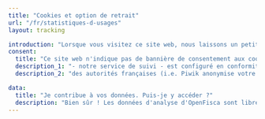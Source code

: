 ```yaml
---
title: "Cookies et option de retrait"
url: "/fr/statistiques-d-usages"
layout: tracking

introduction: "Lorsque vous visitez ce site web, nous laissons un petit fichier texte (un \"cookie\") sur votre ordinateur. Cela nous permet de mesurer combien de visites nous avons et quelles sont les pages les plus regardées."
consent:
  title: "Ce site web n'indique pas de bannière de consentement aux cookies. Pourquoi ?"
  description_1: "- notre service de suivi - est configuré en conformité avec les règles de gestion de \"Cookies\" de la"
  description_2: "des autorités françaises (i.e. Piwik anonymise votre adresse IP de façon à rendre impossible le lien entre votre visite et vous-même)."

data:
  title: "Je contribue à vos données. Puis-je y accéder ?"
  description: "Bien sûr ! Les données d'analyse d'OpenFisca sont librement disponible ici :"
---
```

